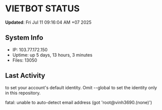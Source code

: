# VIETBOT STATUS
**Updated**: Fri Jul 11 09:16:04 AM +07 2025

## System Info
- IP: 103.77.172.150
- Uptime: up 5 days, 13 hours, 3 minutes
- Files: 13050

## Last Activity

to set your account's default identity.
Omit --global to set the identity only in this repository.

fatal: unable to auto-detect email address (got 'root@vinh3690.(none)')
